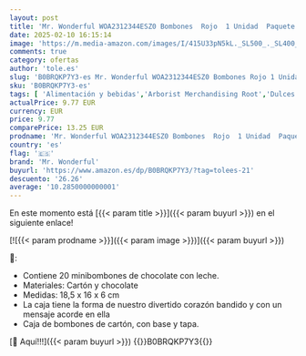 ```yaml
---
layout: post
title: 'Mr. Wonderful WOA2312344ESZ0 Bombones  Rojo  1 Unidad  Paquete de 1 '
date: 2025-02-10 16:15:14
image: 'https://m.media-amazon.com/images/I/415U33pN5kL._SL500_._SL400_.jpg'
comments: true
category: ofertas
author: 'tole.es'
slug: 'B0BRQKP7Y3-es Mr. Wonderful WOA2312344ESZ0 Bombones Rojo 1 Unidad...'
sku: 'B0BRQKP7Y3-es'
tags: [ 'Alimentación y bebidas','Arborist Merchandising Root','Dulces de chocolate','Paquetes variados de dulces de chocolate','Snacks y dulces','bombones','mr. wonderful','🇪🇸', ]
actualPrice: 9.77 EUR
currency: EUR
price: 9.77
comparePrice: 13.25 EUR
prodname: 'Mr. Wonderful WOA2312344ESZ0 Bombones  Rojo  1 Unidad  Paquete de 1 '
country: 'es'
flag: '🇪🇸'
brand: 'Mr. Wonderful'
buyurl: 'https://www.amazon.es/dp/B0BRQKP7Y3/?tag=tolees-21'
descuento: '26.26'
average: '10.2850000000001'
---
```


En este momento está [{{< param title >}}]({{< param buyurl >}}) en el siguiente enlace!

[![{{< param prodname >}}]({{< param image >}})]({{< param buyurl >}})

🔎:

- Contiene 20 minibombones de chocolate con leche.
- Materiales: Cartón y chocolate
- Medidas: 18,5 x 16 x 6 cm
- La caja tiene la forma de nuestro divertido corazón bandido y con un mensaje acorde en ella
- Caja de bombones de cartón, con base y tapa.

[🛒 Aquí!!!]({{< param buyurl >}})
{{<world>}}B0BRQKP7Y3{{</world>}}
